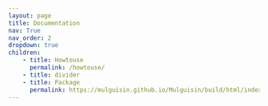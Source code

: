 ```yaml
---
layout: page
title: Documentation
nav: True
nav_order: 2
dropdown: true
children:
    - title: Howtouse
      permalink: /howtouse/
    - title: divider
    - title: Package
      permalink: https://mulguisin.github.io/Mulguisin/build/html/index.html
---
```

